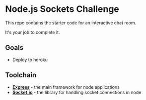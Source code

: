 # Node.js Sockets Challenge

This repo contains the starter code for an interactive chat room.

It's your job to complete it.

## Goals

 * Deploy to heroku

## Toolchain

 * **[Express](http://expressjs.com/)** - the main framework for node applications
 * **[Socket.io](http://socket.io/)** - the library for handling socket connections in node

